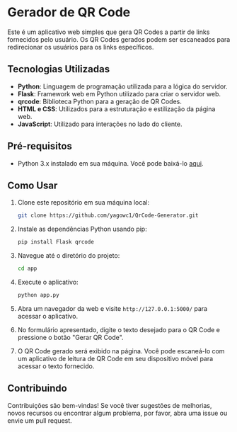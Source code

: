 # Gerador de QR Code

Este é um aplicativo web simples que gera QR Codes a partir de links fornecidos pelo usuário. Os QR Codes gerados podem ser escaneados para redirecionar os usuários para os links específicos.

## Tecnologias Utilizadas

- **Python**: Linguagem de programação utilizada para a lógica do servidor.
- **Flask**: Framework web em Python utilizado para criar o servidor web.
- **qrcode**: Biblioteca Python para a geração de QR Codes.
- **HTML e CSS**: Utilizados para a estruturação e estilização da página web.
- **JavaScript**: Utilizado para interações no lado do cliente.

## Pré-requisitos

- Python 3.x instalado em sua máquina. Você pode baixá-lo [aqui](https://www.python.org/downloads/).

## Como Usar

1. Clone este repositório em sua máquina local:

    ```bash
    git clone https://github.com/yagowc1/QrCode-Generator.git
    ```

2. Instale as dependências Python usando pip:

    ```bash
    pip install Flask qrcode
    ```

3. Navegue até o diretório do projeto:

    ```bash
    cd app
    ```

4. Execute o aplicativo:

    ```bash
    python app.py
    ```

5. Abra um navegador da web e visite `http://127.0.0.1:5000/` para acessar o aplicativo.

6. No formulário apresentado, digite o texto desejado para o QR Code e pressione o botão "Gerar QR Code".

7. O QR Code gerado será exibido na página. Você pode escaneá-lo com um aplicativo de leitura de QR Code em seu dispositivo móvel para acessar o texto fornecido.

## Contribuindo

Contribuições são bem-vindas! Se você tiver sugestões de melhorias, novos recursos ou encontrar algum problema, por favor, abra uma issue ou envie um pull request.